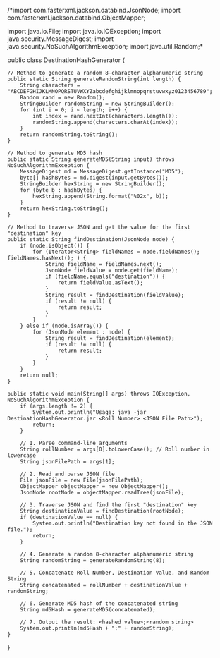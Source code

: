 /*import com.fasterxml.jackson.databind.JsonNode;
import com.fasterxml.jackson.databind.ObjectMapper;

import java.io.File;
import java.io.IOException;
import java.security.MessageDigest;
import java.security.NoSuchAlgorithmException;
import java.util.Random;\*

public class DestinationHashGenerator {

    // Method to generate a random 8-character alphanumeric string
    public static String generateRandomString(int length) {
        String characters = "ABCDEFGHIJKLMNOPQRSTUVWXYZabcdefghijklmnopqrstuvwxyz0123456789";
        Random rand = new Random();
        StringBuilder randomString = new StringBuilder();
        for (int i = 0; i < length; i++) {
            int index = rand.nextInt(characters.length());
            randomString.append(characters.charAt(index));
        }
        return randomString.toString();
    }

    // Method to generate MD5 hash
    public static String generateMD5(String input) throws NoSuchAlgorithmException {
        MessageDigest md = MessageDigest.getInstance("MD5");
        byte[] hashBytes = md.digest(input.getBytes());
        StringBuilder hexString = new StringBuilder();
        for (byte b : hashBytes) {
            hexString.append(String.format("%02x", b));
        }
        return hexString.toString();
    }

    // Method to traverse JSON and get the value for the first "destination" key
    public static String findDestination(JsonNode node) {
        if (node.isObject()) {
            for (Iterator<String> fieldNames = node.fieldNames(); fieldNames.hasNext(); ) {
                String fieldName = fieldNames.next();
                JsonNode fieldValue = node.get(fieldName);
                if (fieldName.equals("destination")) {
                    return fieldValue.asText();
                }
                String result = findDestination(fieldValue);
                if (result != null) {
                    return result;
                }
            }
        } else if (node.isArray()) {
            for (JsonNode element : node) {
                String result = findDestination(element);
                if (result != null) {
                    return result;
                }
            }
        }
        return null;
    }

    public static void main(String[] args) throws IOException, NoSuchAlgorithmException {
        if (args.length != 2) {
            System.out.println("Usage: java -jar DestinationHashGenerator.jar <Roll Number> <JSON File Path>");
            return;
        }

        // 1. Parse command-line arguments
        String rollNumber = args[0].toLowerCase(); // Roll number in lowercase
        String jsonFilePath = args[1];

        // 2. Read and parse JSON file
        File jsonFile = new File(jsonFilePath);
        ObjectMapper objectMapper = new ObjectMapper();
        JsonNode rootNode = objectMapper.readTree(jsonFile);

        // 3. Traverse JSON and find the first "destination" key
        String destinationValue = findDestination(rootNode);
        if (destinationValue == null) {
            System.out.println("Destination key not found in the JSON file.");
            return;
        }

        // 4. Generate a random 8-character alphanumeric string
        String randomString = generateRandomString(8);

        // 5. Concatenate Roll Number, Destination Value, and Random String
        String concatenated = rollNumber + destinationValue + randomString;

        // 6. Generate MD5 hash of the concatenated string
        String md5Hash = generateMD5(concatenated);

        // 7. Output the result: <hashed value>;<random string>
        System.out.println(md5Hash + ";" + randomString);
    }
}
